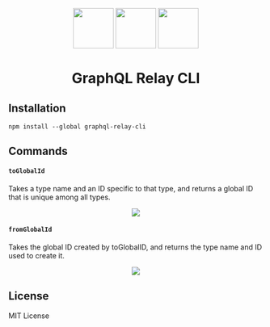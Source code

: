 <p align="center">
  <img src="https://cdn.auth0.com/blog/react-js/react.png" width="80"/>
  <img src="https://facebook.github.io/relay/img/logo.svg" width="80"/>
  <img src="https://cdn4.iconfinder.com/data/icons/small-n-flat/24/terminal-512.png" width="80"/>
</p>

<h1 align="center">GraphQL Relay CLI</h1>

## Installation

```
npm install --global graphql-relay-cli
```

## Commands

#### `toGlobalId`

Takes a type name and an ID specific to that type, and returns a global ID that is unique among all types.

<p align="center">
  <img src="https://user-images.githubusercontent.com/11808903/30244330-31edcc06-95bc-11e7-9a01-4e3144bd64dc.gif"/>
</p>

#### `fromGlobalId`

Takes the global ID created by toGlobalID, and returns the type name and ID used to create it.

<p align="center">
  <img src="https://user-images.githubusercontent.com/11808903/30244349-79af4b0a-95bc-11e7-9605-939bc7c52010.gif"/>
</p>

## License

MIT License
